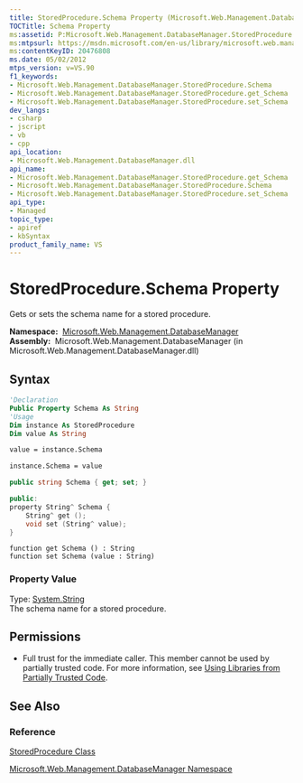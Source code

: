 ```yaml
---
title: StoredProcedure.Schema Property (Microsoft.Web.Management.DatabaseManager)
TOCTitle: Schema Property
ms:assetid: P:Microsoft.Web.Management.DatabaseManager.StoredProcedure.Schema
ms:mtpsurl: https://msdn.microsoft.com/en-us/library/microsoft.web.management.databasemanager.storedprocedure.schema(v=VS.90)
ms:contentKeyID: 20476808
ms.date: 05/02/2012
mtps_version: v=VS.90
f1_keywords:
- Microsoft.Web.Management.DatabaseManager.StoredProcedure.Schema
- Microsoft.Web.Management.DatabaseManager.StoredProcedure.get_Schema
- Microsoft.Web.Management.DatabaseManager.StoredProcedure.set_Schema
dev_langs:
- csharp
- jscript
- vb
- cpp
api_location:
- Microsoft.Web.Management.DatabaseManager.dll
api_name:
- Microsoft.Web.Management.DatabaseManager.StoredProcedure.get_Schema
- Microsoft.Web.Management.DatabaseManager.StoredProcedure.Schema
- Microsoft.Web.Management.DatabaseManager.StoredProcedure.set_Schema
api_type:
- Managed
topic_type:
- apiref
- kbSyntax
product_family_name: VS
---
```


# StoredProcedure.Schema Property

Gets or sets the schema name for a stored procedure.

**Namespace:**  [Microsoft.Web.Management.DatabaseManager](microsoft-web-management-databasemanager-namespace.md)  
**Assembly:**  Microsoft.Web.Management.DatabaseManager (in Microsoft.Web.Management.DatabaseManager.dll)

## Syntax

```vb
'Declaration
Public Property Schema As String
'Usage
Dim instance As StoredProcedure
Dim value As String

value = instance.Schema

instance.Schema = value
```

```csharp
public string Schema { get; set; }
```

```cpp
public:
property String^ Schema {
    String^ get ();
    void set (String^ value);
}
```

```jscript
function get Schema () : String
function set Schema (value : String)
```

### Property Value

Type: [System.String](https://msdn.microsoft.com/library/s1wwdcbf)  
The schema name for a stored procedure.  

## Permissions

  - Full trust for the immediate caller. This member cannot be used by partially trusted code. For more information, see [Using Libraries from Partially Trusted Code](https://msdn.microsoft.com/library/8skskf63).

## See Also

### Reference

[StoredProcedure Class](storedprocedure-class-microsoft-web-management-databasemanager.md)

[Microsoft.Web.Management.DatabaseManager Namespace](microsoft-web-management-databasemanager-namespace.md)

